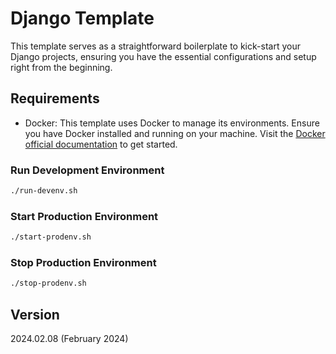 # Django Template

This template serves as a straightforward boilerplate to kick-start your Django projects, ensuring you have the essential configurations and setup right from the beginning.

## Requirements

- Docker: This template uses Docker to manage its environments. Ensure you have Docker installed and running on your machine. Visit the [Docker official documentation](https://docs.docker.com/get-docker/) to get started.

### Run Development Environment

```bash
./run-devenv.sh
```

### Start Production Environment

```bash
./start-prodenv.sh
```

### Stop Production Environment

```bash
./stop-prodenv.sh
```

## Version

2024.02.08 (February 2024)